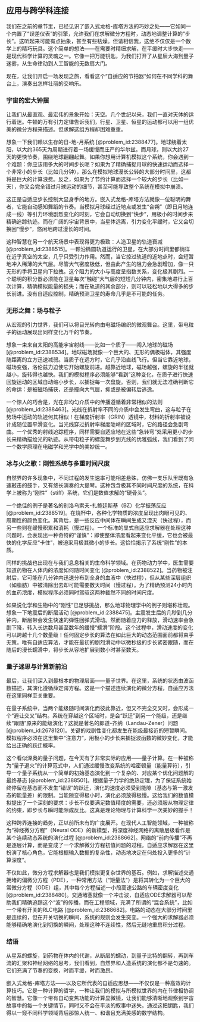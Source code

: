 ## 应用与跨学科连接

我们在之前的章节里，已经见识了嵌入式龙格-库塔方法的巧妙之处——它如同一个内置了“误差仪表”的引擎，允许我们在求解微分方程时，动态地调整计算的“步长”。这听起来可能有点抽象，甚至有些枯燥。但请相信我，这绝不仅仅是一个数学上的精巧玩具。这个简单的想法——在需要时精细求解，在平缓时大步快走——是现代科学计算的灵魂之一。它像一把万能钥匙，为我们打开了从星辰大海到量子迷雾，从生命律动到人工智能的无数扇大门。

现在，让我们开启一场发现之旅，看看这个“自适应的节拍器”如何在不同学科的舞台上，演奏出怎样壮丽的交响乐。

### 宇宙的宏大钟摆

让我们从最直观、最宏伟的景象开始：天空。几个世纪以来，我们一直对天体的运行着迷。牛顿的万有引力定律告诉我们，行星、卫星、恒星的运动都可以用一组优美的微分方程来描述。但求解这组方程却困难重重。

想象一下我们赖以生存的日-地-月系统 [@problem_id:2388477]。地球绕着太阳，以大约365天为周期进行着一场缓慢而庄严的华尔兹。而月球，则以大约27天的更快节奏，围绕地球翩翩起舞。如果你想用计算机模拟这个系统，你会遇到一个难题：你应该用多大的时间步长呢？如果为了精确捕捉月球的快速运动而选择一个非常小的步长（比如几分钟），那么在模拟地球漫长公转的大部分时间里，这都将是巨大的计算浪费。反之，如果为了节约计算而选择一个较大的步长（比如一天），你又会完全错过月球运动的细节，甚至可能导致整个系统在模拟中崩溃。

这正是自适应步长控制大显身手的地方。嵌入式龙格-库塔方法就像一位聪明的舞者，它能自动感知舞蹈的节奏。当模拟月球经过近地点或发生“合朔”（即日月地连成一线）等引力环境剧烈变化的时刻，它会自动切换到“快步”，用极小的时间步来精确追踪轨迹。而在广阔的宇宙背景中，当星体远离，引力变化平缓时，它又会切换回“慢步”，悠闲地跨过漫长的时间。

这种智慧在另一个航天场景中表现得更为极致：人造卫星的轨道衰减 [@problem_id:2388515]。一颗沿椭圆轨道运行的卫星，在大部分时间里都徜徉在近乎真空的太空，几乎只受引力作用。然而，当它掠过轨道的近地点时，会短暂地冲入稀薄的大气层。尽管大气密度极低，但由此产生的阻力会急剧增加，像一只无形的手将卫星向下拉拽。这个阻力的大小与高度呈指数关系，变化极其剧烈。一个聪明的积分器必须能在卫星每次“触碰”大气层的短短几分钟内，密集地进行上百次计算，精确模拟能量的损失；而在轨道的其余部分，则可以轻松地以大得多的步长前进。没有自适应控制，精确预测卫星的寿命几乎是不可能的任务。

### 无形之舞：场与粒子

从宏观的引力世界，我们可以将目光转向由电磁场编织的微观舞台。这里，带电粒子的运动展现出同样变化万千的节奏。

想象一束来自太阳的高能宇宙射线——比如一个质子——闯入地球的磁场 [@problem_id:2388534]。地球磁场就像一个巨大的、无形的偶极磁体，其强度随距离的立方迅速减弱。当质子在远方时，它几乎沿直线飞行。但当它靠近地球，磁场变强，洛伦兹力迫使它开始螺旋前进。越靠近地球，磁场越强，螺旋的半径就越小，旋转得也越快。我们的模拟程序必须能够“看到”这种变化，在质子进行快速回旋运动的区域自动缩小步长，以捕捉每一次盘旋。否则，我们就无法准确判断它的命运：是被磁场捕获，还是撞向大气层，抑或是被偏转后逃逸。

一个惊人的巧合是，光在非均匀介质中的传播遵循着非常相似的法则 [@problem_id:2388463]。光线在折射率不同的介质中会发生弯曲，这与粒子在势场中运动的轨迹何其相似！在梯度折射率（GRIN）透镜中，材料的折射率被设计成随位置平滑变化。当光线穿过折射率梯度陡峭的区域时，它的路径会急剧弯曲。一个优秀的射线追踪程序，同样需要自适应地在这些“急转弯”处采用更小的步长来精确描绘光的轨迹。从带电粒子的螺旋舞步到光线的优雅弧线，我们看到了同一个数学原理在电磁学和光学中的美妙统一。

### 冰与火之歌：刚性系统与多重时间尺度

自然界的许多现象中，不同过程的发生速率可能相差悬殊，仿佛一支乐队里既有急速敲击的鼓手，又有悠长演奏的大提琴。这种包含极其不同时间尺度的系统，在科学上被称为“刚性”（stiff）系统，它们是数值求解的“硬骨头”。

一个绝佳的例子是著名的别洛乌索夫-扎鲍廷斯基（BZ）化学振荡反应 [@problem_id:2388519]。在烧杯中，各种化学物质的浓度呈现出肉眼可见的、周期性的颜色变化。其背后，是一些反应中间体在瞬间生成又湮灭（快过程），而另一些则在缓慢积累和消耗（慢过程）。一个标准的显式自适应求解器在处理这种问题时，会表现出一种奇特的“谨慎”：即使整体浓度看起来变化平缓，它也会被最快的化学反应“卡住”，被迫采用极其微小的步长。这恰恰揭示了系统“刚性”的本质。

同样的挑战也出现在与我们息息相关的生命科学领域。在药物动力学中，医生需要知道药物在人体内的浓度如何随时间变化 [@problem_id:2388522]。当药物被注射后，它可能在几分钟内迅速分布到全身的血液中（快过程），但从某些深层组织（如脂肪）中被清除出去却可能需要数天时间（慢过程）。为了精确预测24小时内的血药浓度，模拟程序必须同时驾驭这两种截然不同的时间尺度。

如果说化学和生物中的“刚性”已足够挑战，那么地球物理学中的例子则堪称壮观。想象一下地震后的断层活动 [@problem_id:2388475]。主震发生后的几秒到几分钟内，断层带会发生快速的弹性回弹式滑动。然而随着应力的释放，滑动速率会急剧下降，转入长达数月甚至数年的缓慢“蠕滑”阶段。这个过程中，滑动速度的变化可以跨越十几个数量级！任何固定步长的算法在如此巨大的动态范围面前都将束手无策。唯有自适应算法，才能在最初的剧烈滑动中以微秒级的步长紧密跟随，而在随后的漫长蠕滑中，将步长从容地扩展到数小时甚至数天。

### 量子迷思与计算新前沿

最后，让我们深入到最根本的物理层面——量子世界。在这里，系统的状态由波函数描述，其演化遵循薛定谔方程。这是一个描述连续演化的微分方程，自适应方法在这里同样至关重要。

在量子系统中，当两个能级随时间演化而彼此靠近，但又不完全交叉时，会形成一个“避让交叉”结构。系统在穿越这个区域时，是会“跃迁”到另一个能级，还是继续“跟随”原来的能级演化？这就是著名的郎道-齐纳（Landau-Zener）问题 [@problem_id:2678120]。关键的戏剧性变化都发生在能级最接近的短暂瞬间。模拟程序必须在这里集中“注意力”，用极小的步长来捕捉波函数的微妙变化，才能给出正确的跃迁概率。

这个看似深奥的量子问题，在今天有了非常实际的应用——量子计算。在一种被称为“量子退火”的计算范式中，人们通过缓慢改变系统的哈密顿量（能量算符），引导一个量子系统从一个简单的初始基态演化到一个复杂的、对应某个优化问题解的最终基态 [@problem_id:2388501]。根据量子力学的绝热定理，为了保证系统始终停留在基态而不发生“错误”的跃迁，演化的速度必须受到能隙（基态与第一激发态的能量差）的限制。当能隙变得极小时，演化必须放得极慢。这给我们的数值模拟提出了一个深刻的要求：步长不仅要满足数值精度的需要，还必须服从物理定律的约束，即步长与瞬时能隙成反比。这真是理论物理与计算科学一次美妙的握手！

这种跨界连接的趋势，正以前所未有的广度展开。在现代人工智能领域，一种被称为“神经微分方程”（Neural ODE）的新模型，将深度神经网络的离散层级看作是某个连续动态系统的演化过程 [@problem_id:2388662]。网络的“前向传播”不再是逐层计算，而是变成了一个求解微分方程初值问题的过程。自适应求解器在这里扮演了核心角色，它能根据输入数据的复杂性，动态地决定在何处投入更多的“计算深度”。

不仅如此，微分方程求解器也是我们模拟更复杂世界的基石。例如，求解描述交通拥堵的偏微分方程（PDE），一种常用方法（“矩量法”）是将其转化为一个巨大的常微分方程（ODE）组，其中每个方程描述一小段高速公路的车辆密度变化 [@problem_id:2388480]。交通堵塞就像一个冲击波，自适应ODE求解器可以帮助我们精确追踪这个“波”的传播。而在工程领域，充满了所谓的“混合系统”，比如一个带有开关的RLC电路 [@problem_id:2388682]。电路的动态在大部分时间里是连续的，但在开关切换的瞬间，系统的规则会发生突变。一个强大的求解器必须能够精确地演化到切换的瞬间，处理这种不连续性，然后无缝地重启积分过程。

### 结语

从星系的螺旋，到药物在体内的代谢，从断层的蠕动，到量子比特的翻转，再到车流的汇聚和神经网络的思考，我们看到，自然界和人造系统的演化都不是匀速的。它们充满了节奏的变换，时而平缓，时而激昂。

嵌入式龙格-库塔方法——以及它所代表的自适应思想——不仅仅是一种高效的计算技巧。它是一种计算的哲学，一种让我们的模拟与所模拟世界的内在节律相协调的智慧。它像一个带有自动变焦功能的计算显微镜，让我们能够清晰地观察到宇宙故事中的每一个关键情节，同时又不会在平淡的叙事中迷失。通过这把钥匙，我们得以一窥不同科学领域背后那惊人统一、和谐且充满美感的数学结构。